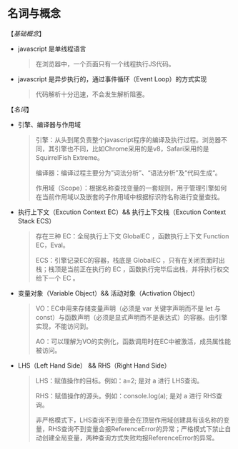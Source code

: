 # `名词与概念`

【*基础概念*】
- javascript 是单线程语言
    > 在浏览器中，一个页面只有一个线程执行JS代码。

- javascript 是异步执行的，通过事件循环（Event Loop）的方式实现
    > 代码解析十分迅速，不会发生解析阻塞。

【*名词*】
- 引擎、编译器与作用域
    > 引擎：从头到尾负责整个javascript程序的编译及执行过程。浏览器不同，其引擎也不同，比如Chrome采用的是v8，Safari采用的是SquirrelFish Extreme。
    > 
    > 编译器：编译过程主要分为”词法分析”、“语法分析”及“代码生成“。
    >
    > 作用域（Scope）：根据名称查找变量的一套规则，用于管理引擎如何在当前作用域以及嵌套的子作用域中根据标识符名称进行变量查找。

- 执行上下文（Excution Context EC）&& 执行上下文栈（Excution Context Stack ECS）
    > 存在三种 EC：全局执行上下文  GlobalEC ，函数执行上下文  Function EC，Eval。
    > 
    > ECS：引擎记录EC的容器，栈底是 GlobalEC ，只有在关闭页面时出栈；栈顶是当前正在执行的 EC ，函数执行完毕后出栈，并将执行权交给下一个 EC 。

- 变量对象（Variable Object）&& 活动对象（Activation Object）
    > VO：EC中用来存储变量声明（必须是 var 关键字声明而不是 let 与 const）与函数声明（必须是显式声明而不是表达式）的容器。由引擎实现，不能访问到。
    > 
    > AO：可以理解为VO的实例化，函数调用时在EC中被激活，成员属性能被访问。

- LHS（Left Hand Side） && RHS（Right Hand Side）
    > LHS：赋值操作的目标。例如：a=2; 是对 a 进行 LHS查询。
    > 
    > RHS：赋值操作的源头。例如：console.log(a); 是对 a 进行 RHS查询。
    >
    > 非严格模式下，LHS查询不到变量会在顶层作用域创建具有该名称的变量，RHS查询不到变量会报ReferenceError的异常；严格模式下禁止自动创建全局变量，两种查询方式失败均报ReferenceError的异常。
